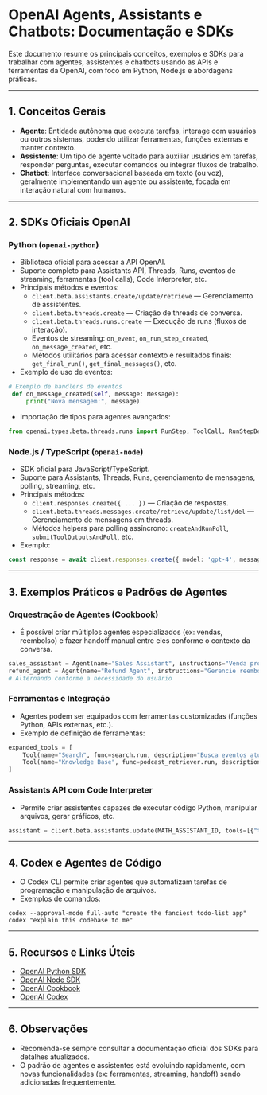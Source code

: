# OpenAI Agents, Assistants e Chatbots: Documentação e SDKs

Este documento resume os principais conceitos, exemplos e SDKs para trabalhar com agentes, assistentes e chatbots usando as APIs e ferramentas da OpenAI, com foco em Python, Node.js e abordagens práticas.

---

## 1. Conceitos Gerais

- **Agente**: Entidade autônoma que executa tarefas, interage com usuários ou outros sistemas, podendo utilizar ferramentas, funções externas e manter contexto.
- **Assistente**: Um tipo de agente voltado para auxiliar usuários em tarefas, responder perguntas, executar comandos ou integrar fluxos de trabalho.
- **Chatbot**: Interface conversacional baseada em texto (ou voz), geralmente implementando um agente ou assistente, focada em interação natural com humanos.

---

## 2. SDKs Oficiais OpenAI

### Python (`openai-python`)
- Biblioteca oficial para acessar a API OpenAI.
- Suporte completo para Assistants API, Threads, Runs, eventos de streaming, ferramentas (tool calls), Code Interpreter, etc.
- Principais métodos e eventos:
  - `client.beta.assistants.create/update/retrieve` — Gerenciamento de assistentes.
  - `client.beta.threads.create` — Criação de threads de conversa.
  - `client.beta.threads.runs.create` — Execução de runs (fluxos de interação).
  - Eventos de streaming: `on_event`, `on_run_step_created`, `on_message_created`, etc.
  - Métodos utilitários para acessar contexto e resultados finais: `get_final_run()`, `get_final_messages()`, etc.
- Exemplo de uso de eventos:
```python
# Exemplo de handlers de eventos
 def on_message_created(self, message: Message):
     print("Nova mensagem:", message)
```
- Importação de tipos para agentes avançados:
```python
from openai.types.beta.threads.runs import RunStep, ToolCall, RunStepDelta, ...
```

### Node.js / TypeScript (`openai-node`)
- SDK oficial para JavaScript/TypeScript.
- Suporte para Assistants, Threads, Runs, gerenciamento de mensagens, polling, streaming, etc.
- Principais métodos:
  - `client.responses.create({ ... })` — Criação de respostas.
  - `client.beta.threads.messages.create/retrieve/update/list/del` — Gerenciamento de mensagens em threads.
  - Métodos helpers para polling assíncrono: `createAndRunPoll`, `submitToolOutputsAndPoll`, etc.
- Exemplo:
```typescript
const response = await client.responses.create({ model: 'gpt-4', messages: [...] });
```

---

## 3. Exemplos Práticos e Padrões de Agentes

### Orquestração de Agentes (Cookbook)
- É possível criar múltiplos agentes especializados (ex: vendas, reembolso) e fazer handoff manual entre eles conforme o contexto da conversa.
```python
sales_assistant = Agent(name="Sales Assistant", instructions="Venda produtos", tools=[place_order])
refund_agent = Agent(name="Refund Agent", instructions="Gerencie reembolsos", tools=[execute_refund])
# Alternando conforme a necessidade do usuário
```

### Ferramentas e Integração
- Agentes podem ser equipados com ferramentas customizadas (funções Python, APIs externas, etc.).
- Exemplo de definição de ferramentas:
```python
expanded_tools = [
    Tool(name="Search", func=search.run, description="Busca eventos atuais"),
    Tool(name="Knowledge Base", func=podcast_retriever.run, description="Perguntas gerais")
]
```

### Assistants API com Code Interpreter
- Permite criar assistentes capazes de executar código Python, manipular arquivos, gerar gráficos, etc.
```python
assistant = client.beta.assistants.update(MATH_ASSISTANT_ID, tools=[{"type": "code_interpreter"}])
```

---

## 4. Codex e Agentes de Código
- O Codex CLI permite criar agentes que automatizam tarefas de programação e manipulação de arquivos.
- Exemplos de comandos:
```shell
codex --approval-mode full-auto "create the fanciest todo-list app"
codex "explain this codebase to me"
```

---

## 5. Recursos e Links Úteis
- [OpenAI Python SDK](https://github.com/openai/openai-python)
- [OpenAI Node SDK](https://github.com/openai/openai-node)
- [OpenAI Cookbook](https://github.com/openai/openai-cookbook)
- [OpenAI Codex](https://github.com/openai/codex)

---

## 6. Observações
- Recomenda-se sempre consultar a documentação oficial dos SDKs para detalhes atualizados.
- O padrão de agentes e assistentes está evoluindo rapidamente, com novas funcionalidades (ex: ferramentas, streaming, handoff) sendo adicionadas frequentemente.

